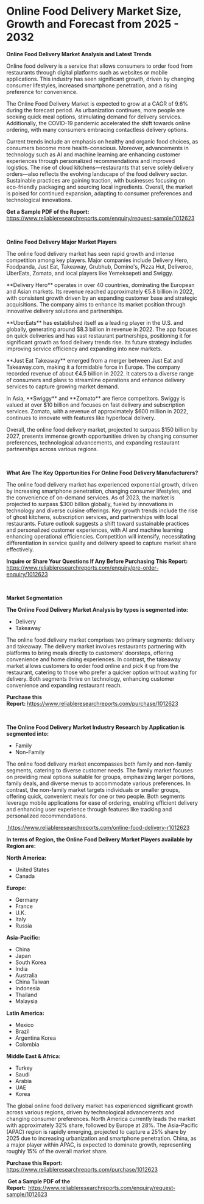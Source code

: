 <p><h1>Online Food Delivery Market Size, Growth and Forecast from 2025 - 2032</h1></p><p><strong>Online Food Delivery Market Analysis and Latest Trends</strong></p>
<p><p>Online food delivery is a service that allows consumers to order food from restaurants through digital platforms such as websites or mobile applications. This industry has seen significant growth, driven by changing consumer lifestyles, increased smartphone penetration, and a rising preference for convenience. </p><p>The Online Food Delivery Market is expected to grow at a CAGR of 9.6% during the forecast period. As urbanization continues, more people are seeking quick meal options, stimulating demand for delivery services. Additionally, the COVID-19 pandemic accelerated the shift towards online ordering, with many consumers embracing contactless delivery options. </p><p>Current trends include an emphasis on healthy and organic food choices, as consumers become more health-conscious. Moreover, advancements in technology such as AI and machine learning are enhancing customer experiences through personalized recommendations and improved logistics. The rise of cloud kitchens—restaurants that serve solely delivery orders—also reflects the evolving landscape of the food delivery sector. Sustainable practices are gaining traction, with businesses focusing on eco-friendly packaging and sourcing local ingredients. Overall, the market is poised for continued expansion, adapting to consumer preferences and technological innovations.</p></p>
<p><strong>Get a Sample PDF of the Report:&nbsp;</strong> <a href="https://www.reliableresearchreports.com/enquiry/request-sample/1012623?utm_campaign=121&utm_medium=2&utm_source=Github&utm_content=ia&utm_term=17042025&utm_id=online-food-delivery">https://www.reliableresearchreports.com/enquiry/request-sample/1012623</a></p>
<p>&nbsp;</p>
<p><strong>Online Food Delivery Major Market Players</strong></p>
<p><p>The online food delivery market has seen rapid growth and intense competition among key players. Major companies include Delivery Hero, Foodpanda, Just Eat, Takeaway, Grubhub, Domino's, Pizza Hut, Deliveroo, UberEats, Zomato, and local players like Yemeksepeti and Swiggy.</p><p>**Delivery Hero** operates in over 40 countries, dominating the European and Asian markets. Its revenue reached approximately €5.8 billion in 2022, with consistent growth driven by an expanding customer base and strategic acquisitions. The company aims to enhance its market position through innovative delivery solutions and partnerships.</p><p>**UberEats** has established itself as a leading player in the U.S. and globally, generating around $8.3 billion in revenue in 2022. The app focuses on quick deliveries and has vast restaurant partnerships, positioning it for significant growth as food delivery trends rise. Its future strategy includes improving service efficiency and expanding into new markets.</p><p>**Just Eat Takeaway** emerged from a merger between Just Eat and Takeaway.com, making it a formidable force in Europe. The company recorded revenue of about €4.5 billion in 2022. It caters to a diverse range of consumers and plans to streamline operations and enhance delivery services to capture growing market demand.</p><p>In Asia, **Swiggy** and **Zomato** are fierce competitors. Swiggy is valued at over $10 billion and focuses on fast delivery and subscription services. Zomato, with a revenue of approximately $600 million in 2022, continues to innovate with features like hyperlocal delivery.</p><p>Overall, the online food delivery market, projected to surpass $150 billion by 2027, presents immense growth opportunities driven by changing consumer preferences, technological advancements, and expanding restaurant partnerships across various regions.</p></p>
<p>&nbsp;</p>
<p><strong>What Are The Key Opportunities For Online Food Delivery Manufacturers?</strong></p>
<p><p>The online food delivery market has experienced exponential growth, driven by increasing smartphone penetration, changing consumer lifestyles, and the convenience of on-demand services. As of 2023, the market is projected to surpass $300 billion globally, fueled by innovations in technology and diverse cuisine offerings. Key growth trends include the rise of ghost kitchens, subscription services, and partnerships with local restaurants. Future outlook suggests a shift toward sustainable practices and personalized customer experiences, with AI and machine learning enhancing operational efficiencies. Competition will intensify, necessitating differentiation in service quality and delivery speed to capture market share effectively.</p></p>
<p><strong>Inquire or Share Your Questions If Any Before Purchasing This Report:</strong> <a href="https://www.reliableresearchreports.com/enquiry/pre-order-enquiry/1012623?utm_campaign=121&utm_medium=2&utm_source=Github&utm_content=ia&utm_term=17042025&utm_id=online-food-delivery">https://www.reliableresearchreports.com/enquiry/pre-order-enquiry/1012623</a></p>
<p>&nbsp;</p>
<p><strong>Market Segmentation</strong></p>
<p><strong>The Online Food Delivery Market Analysis by types is segmented into:</strong></p>
<p><ul><li>Delivery</li><li>Takeaway</li></ul></p>
<p><p>The online food delivery market comprises two primary segments: delivery and takeaway. The delivery market involves restaurants partnering with platforms to bring meals directly to customers' doorsteps, offering convenience and home dining experiences. In contrast, the takeaway market allows customers to order food online and pick it up from the restaurant, catering to those who prefer a quicker option without waiting for delivery. Both segments thrive on technology, enhancing customer convenience and expanding restaurant reach.</p></p>
<p><strong>Purchase this Report:&nbsp;</strong><a href="https://www.reliableresearchreports.com/purchase/1012623?utm_campaign=121&utm_medium=2&utm_source=Github&utm_content=ia&utm_term=17042025&utm_id=online-food-delivery">https://www.reliableresearchreports.com/purchase/1012623</a></p>
<p>&nbsp;</p>
<p><strong>The Online Food Delivery Market Industry Research by Application is segmented into:</strong></p>
<p><ul><li>Family</li><li>Non-Family</li></ul></p>
<p><p>The online food delivery market encompasses both family and non-family segments, catering to diverse customer needs. The family market focuses on providing meal options suitable for groups, emphasizing larger portions, family deals, and diverse menus to accommodate various preferences. In contrast, the non-family market targets individuals or smaller groups, offering quick, convenient meals for one or two people. Both segments leverage mobile applications for ease of ordering, enabling efficient delivery and enhancing user experience through features like tracking and personalized recommendations.</p></p>
<p><a href="https://www.reliableresearchreports.com/online-food-delivery-r1012623?utm_campaign=121&utm_medium=2&utm_source=Github&utm_content=ia&utm_term=17042025&utm_id=online-food-delivery">&nbsp;https://www.reliableresearchreports.com/online-food-delivery-r1012623</a></p>
<p><strong>In terms of Region, the Online Food Delivery Market Players available by Region are:</strong></p>
<p>
    <p> <strong> North America: </strong>
        <ul>
            <li>United States</li>
            <li>Canada</li>
        </ul>
        </p> 
    <p> <strong> Europe: </strong>
        <ul>
            <li>Germany</li>
            <li>France</li>
            <li>U.K.</li>
            <li>Italy</li>
            <li>Russia</li>
        </ul>
        </p> 
    <p> <strong> Asia-Pacific: </strong>
        <ul>
            <li>China</li>
            <li>Japan</li>
            <li>South Korea</li>
            <li>India</li>
            <li>Australia</li>
            <li>China Taiwan</li>
            <li>Indonesia</li>
            <li>Thailand</li>
            <li>Malaysia</li>
        </ul>
        </p> 
    <p> <strong> Latin America: </strong>
        <ul>
            <li>Mexico</li>
            <li>Brazil</li>
            <li>Argentina Korea</li>
            <li>Colombia</li>
        </ul>
        </p> 
    <p> <strong> Middle East & Africa: </strong>
        <ul>
            <li>Turkey</li>
            <li>Saudi</li>
            <li>Arabia</li>
            <li>UAE</li>
            <li>Korea</li>
        </ul>
    </p>
    </p>
<p><p>The global online food delivery market has experienced significant growth across various regions, driven by technological advancements and changing consumer preferences. North America currently leads the market with approximately 32% share, followed by Europe at 28%. The Asia-Pacific (APAC) region is rapidly emerging, projected to capture a 25% share by 2025 due to increasing urbanization and smartphone penetration. China, as a major player within APAC, is expected to dominate growth, representing roughly 15% of the overall market share.</p></p>
<p><strong>Purchase this Report: </strong><a href="https://www.reliableresearchreports.com/purchase/1012623?utm_campaign=121&utm_medium=2&utm_source=Github&utm_content=ia&utm_term=17042025&utm_id=online-food-delivery">https://www.reliableresearchreports.com/purchase/1012623</a></p>
<p>&nbsp;<strong>Get a Sample PDF of the Report:&nbsp;&nbsp;</strong><a href="https://www.reliableresearchreports.com/enquiry/request-sample/1012623?utm_campaign=121&utm_medium=2&utm_source=Github&utm_content=ia&utm_term=17042025&utm_id=online-food-delivery">https://www.reliableresearchreports.com/enquiry/request-sample/1012623</a></p>
<p><strong></strong></p>
<p><p></p><p></p><p></p></p>